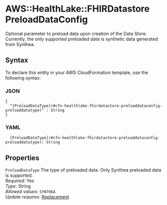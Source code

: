 # AWS::HealthLake::FHIRDatastore PreloadDataConfig<a name="aws-properties-healthlake-fhirdatastore-preloaddataconfig"></a>

Optional parameter to preload data upon creation of the Data Store\. Currently, the only supported preloaded data is synthetic data generated from Synthea\.

## Syntax<a name="aws-properties-healthlake-fhirdatastore-preloaddataconfig-syntax"></a>

To declare this entity in your AWS CloudFormation template, use the following syntax:

### JSON<a name="aws-properties-healthlake-fhirdatastore-preloaddataconfig-syntax.json"></a>

```
{
  "[PreloadDataType](#cfn-healthlake-fhirdatastore-preloaddataconfig-preloaddatatype)" : String
}
```

### YAML<a name="aws-properties-healthlake-fhirdatastore-preloaddataconfig-syntax.yaml"></a>

```
  [PreloadDataType](#cfn-healthlake-fhirdatastore-preloaddataconfig-preloaddatatype): String
```

## Properties<a name="aws-properties-healthlake-fhirdatastore-preloaddataconfig-properties"></a>

`PreloadDataType` <a name="cfn-healthlake-fhirdatastore-preloaddataconfig-preloaddatatype"></a>
The type of preloaded data\. Only Synthea preloaded data is supported\.  
_Required_: Yes  
_Type_: String  
_Allowed values_: `SYNTHEA`  
_Update requires_: [Replacement](https://docs.aws.amazon.com/AWSCloudFormation/latest/UserGuide/using-cfn-updating-stacks-update-behaviors.html#update-replacement)

